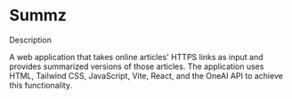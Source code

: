 # Summz
Description

A web application that takes online articles' HTTPS links as input and provides summarized versions of those articles. The application uses HTML, Tailwind CSS, JavaScript, Vite, React, and the OneAI API to achieve this functionality.
